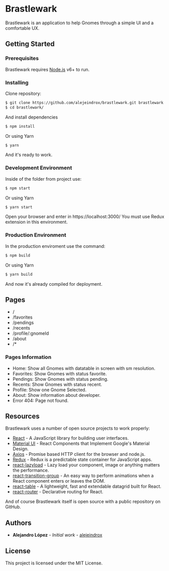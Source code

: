 # Brastlewark
Brastlewark is an application to help Gnomes through a simple UI and a comfortable UX.


## Getting Started


### Prerequisites

Brastlewark requires [Node.js](https://nodejs.org/) v6+ to run.


### Installing

Clone repository:
```sh
$ git clone https://github.com/alejeindrox/brastlewark.git brastlewark
$ cd brastlewark/
```
And install dependencies
```sh
$ npm install
```
Or using Yarn
```sh
$ yarn
```
And it's ready to work.


### Development Environment

Inside of the folder from project use:
```sh
$ npm start
```
Or using Yarn
```sh
$ yarn start
```
Open your browser and enter in https://localhost:3000/
You must use Redux extension in this environment.


### Production Environment

In the production enviroment use the command:
```sh
$ npm build
```
Or using Yarn
```sh
$ yarn build
```
And now it's already compiled for deployment.


## Pages

  - /
  - /favorites
  - /pendings
  - /recents
  - /profile/:gnomeId
  - /about
  - /*


### Pages Information

  - Home: Show all Gnomes with datatable in screen with sm resolution.
  - Favorites: Show Gnomes with status favorite.
  - Pendings: Show Gnomes with status pending.
  - Recents: Show Gnomes with status recent.
  - Profile: Show one Gnome Selected.
  - About: Show information about developer.
  - Error 404: Page not found.


## Resources

Brastlewark uses a number of open source projects to work properly:

* [React](https://reactjs.org) - A JavaScript library for building user interfaces.
* [Material UI](https://material-ui.com) - React Components that Implement Google's Material Design.
* [Axios](https://github.com/axios/axios) - Promise based HTTP client for the browser and node.js.
* [Redux](https://redux.js.org/) - Redux is a predictable state container for JavaScript apps.
* [react-lazyload](https://github.com/jasonslyvia/react-lazyload) - Lazy load your component, image or anything matters the performance.
* [react-transition-group](https://github.com/reactjs/react-transition-group
) - An easy way to perform animations when a React component enters or leaves the DOM.
* [react-table](https://react-table.js.org) - A lightweight, fast and extendable datagrid built for React.
*  [react-router](https://github.com/ReactTraining/react-router) - Declarative routing for React.

And of course Brastlewark itself is open source with a public repository on GitHub.


## Authors

* **Alejandro López** - *Initial work* - [alejeindrox](https://github.com/alejeindrox)


## License

This project is licensed under the MIT License.
